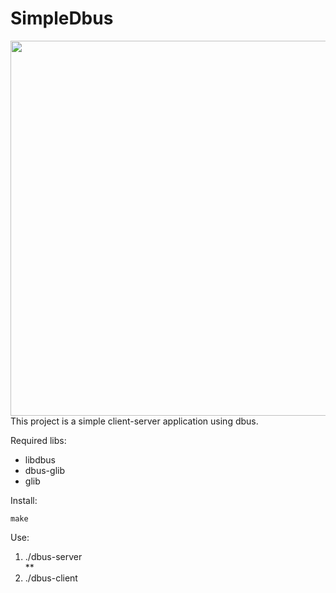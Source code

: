 # SimpleDbus

<div id="header" align="left">
  <img src="https://www.softprayog.in/images/interprocess-communication-using-dbus.png" width="600" />
  This project is a simple client-server application using dbus.
</div>

Required libs:
  <ul>
    <li>libdbus</li>
    <li>dbus-glib</li> 
    <li>glib</li>
  </ul>

Install:
    
    make
    
Use:
  <ol>
  <li>./dbus-server </li>**
  <li>./dbus-client</li>
  </ol>
